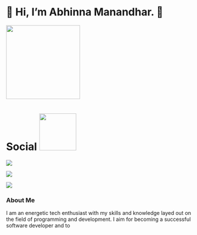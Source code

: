 <h1> 👋 Hi, I’m Abhinna Manandhar. 👋</h1>
<img src = "https://media4.giphy.com/media/ASd0Ukj0y3qMM/giphy.gif?cid=ecf05e47ockgixy8c67al85zgzkuuxibnfwlcthfnlaldm3m&rid=giphy.gif&ct=g" style="display{inline-block}"| width=200>
<h3>

 
<h1>Social <img src="https://media2.giphy.com/media/l3vR4SFn7LLJf8WQM/200w.webp?cid=ecf05e47qkvd16wp3c9gmiiaggwpc71ft7fxaky3zkbprtin&rid=200w.webp&ct=g" | width=100></h1>

<p float="left">

[<img src='https://img.shields.io/badge/LinkedIn-0077B5?style=for-the-badge&logo=linkedin&logoColor=white'>](https://www.linkedin.com/in/abhinna-/)

[<img src='https://img.shields.io/badge/Twitter-1DA1F2?style=for-the-badge&logo=twitter&logoColor=white'>](https://twitter.com/AbhinnaMdr)

[<img src='https://img.shields.io/badge/Instagram-E4405F?style=for-the-badge&logo=instagram&logoColor=white'>](https://www.instagram.com/abhinna.zip/)
</p>





### About Me
I am an energetic tech enthusiast with my skills and knowledge layed out on the field of
programming and development.
I aim for becoming a successful software developer and to 